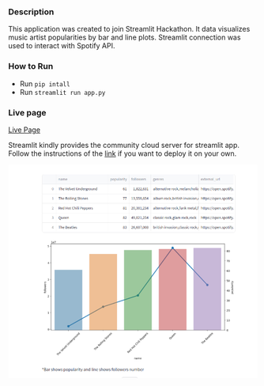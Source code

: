 ### Description

This application was created to join Streamlit Hackathon. It data visualizes music artist popularities by bar and line plots. Streamlit connection was used to interact with Spotify API.

### How to Run

- Run `pip intall`
- Run `streamlit run app.py`

### Live page

[Live Page](https://spotify-dataviz.streamlit.app/)

Streamlit kindly provides the community cloud server for streamlit app.
Follow the instructions of the [link](https://docs.streamlit.io/streamlit-community-cloud/deploy-your-app) if you want to deploy it on your own.

<p align="center">
  <img alt="musicians popularity plots." src="./connection-thumbnail.png">
</p>

